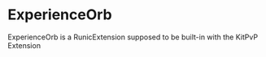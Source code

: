 # ExperienceOrb
 ExperienceOrb is a RunicExtension supposed to be built-in with the KitPvP Extension
